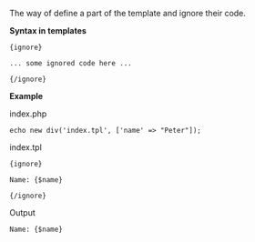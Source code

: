 The way of define a part of the template and ignore their code.

**Syntax in templates**

```
{ignore}
    
... some ignored code here ...
    
{/ignore}
```

**Example**

index.php

```
echo new div('index.tpl', ['name' => "Peter"]);
```

index.tpl

```
{ignore}

Name: {$name}

{/ignore}
```

Output

```
Name: {$name}
```
